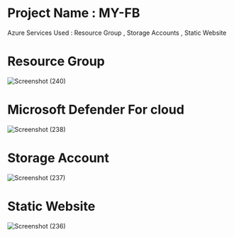 # Project Name : MY-FB
Azure Services Used : Resource Group , Storage Accounts , Static Website

# Resource Group
![Screenshot (240)](https://github.com/mahimakasture/MYPROJECT/assets/119916549/34eef482-8d6a-4753-a45b-f08c2e019164)
# Microsoft Defender For cloud
![Screenshot (238)](https://github.com/mahimakasture/MYPROJECT/assets/119916549/1ed166a9-1d9e-4bfd-b0b2-da91247dca6c)
# Storage Account
![Screenshot (237)](https://github.com/mahimakasture/MYPROJECT/assets/119916549/baa91402-1eb1-42c7-b5d4-1241ceec6ede)
# Static Website
![Screenshot (236)](https://github.com/mahimakasture/MYPROJECT/assets/119916549/1c49cc87-252a-4cc9-a78d-62a313b4aa7f)
